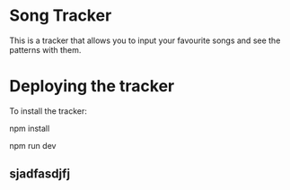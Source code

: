 # Song Tracker 

This is a tracker that allows you to input your favourite songs and see the patterns with them. 

# Deploying the tracker 

To install the tracker: 

npm install 

npm run dev 

## sjadfasdjfj 
